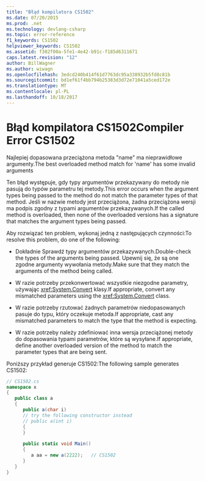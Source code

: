```yaml
---
title: "Błąd kompilatora CS1502"
ms.date: 07/20/2015
ms.prod: .net
ms.technology: devlang-csharp
ms.topic: error-reference
f1_keywords: CS1502
helpviewer_keywords: CS1502
ms.assetid: f302f00a-5fe1-4e42-b91c-f185d6311671
caps.latest.revision: "12"
author: BillWagner
ms.author: wiwagn
ms.openlocfilehash: 3edcd240b414f61d7763dc95a338932b5fd8c81b
ms.sourcegitcommit: bd1ef61f4bb794b25383d3d72e71041a5ced172e
ms.translationtype: MT
ms.contentlocale: pl-PL
ms.lasthandoff: 10/18/2017
---
```

# <a name="compiler-error-cs1502"></a><span data-ttu-id="4fcd3-102">Błąd kompilatora CS1502</span><span class="sxs-lookup"><span data-stu-id="4fcd3-102">Compiler Error CS1502</span></span>
<span data-ttu-id="4fcd3-103">Najlepiej dopasowana przeciążona metoda "name" ma nieprawidłowe argumenty.</span><span class="sxs-lookup"><span data-stu-id="4fcd3-103">The best overloaded method match for 'name' has some invalid arguments</span></span>  
  
 <span data-ttu-id="4fcd3-104">Ten błąd występuje, gdy typy argumentów przekazywany do metody nie pasują do typów parametru tej metody.</span><span class="sxs-lookup"><span data-stu-id="4fcd3-104">This error occurs when the argument types being passed to the method do not match the parameter types of that method.</span></span> <span data-ttu-id="4fcd3-105">Jeśli w nazwie metody jest przeciążona, żadna przeciążona wersji ma podpis zgodny z typami argumentów przekazywanych.</span><span class="sxs-lookup"><span data-stu-id="4fcd3-105">If the called method is overloaded, then none of the overloaded versions has a signature that matches the argument types being passed.</span></span>  
  
 <span data-ttu-id="4fcd3-106">Aby rozwiązać ten problem, wykonaj jedną z następujących czynności:</span><span class="sxs-lookup"><span data-stu-id="4fcd3-106">To resolve this problem, do one of the following:</span></span>  
  
-   <span data-ttu-id="4fcd3-107">Dokładnie Sprawdź typy argumentów przekazywanych.</span><span class="sxs-lookup"><span data-stu-id="4fcd3-107">Double-check the types of the arguments being passed.</span></span> <span data-ttu-id="4fcd3-108">Upewnij się, że są one zgodne argumenty wywołania metody.</span><span class="sxs-lookup"><span data-stu-id="4fcd3-108">Make sure that they match the arguments of the method being called.</span></span>  
  
-   <span data-ttu-id="4fcd3-109">W razie potrzeby przekonwertować wszystkie niezgodne parametry, używając <xref:System.Convert> klasy.</span><span class="sxs-lookup"><span data-stu-id="4fcd3-109">If appropriate, convert any mismatched parameters using the <xref:System.Convert> class.</span></span>  
  
-   <span data-ttu-id="4fcd3-110">W razie potrzeby rzutować żadnych parametrów niedopasowanych pasuje do typu, który oczekuje metoda.</span><span class="sxs-lookup"><span data-stu-id="4fcd3-110">If appropriate, cast any mismatched parameters to match the type that the method is expecting.</span></span>  
  
-   <span data-ttu-id="4fcd3-111">W razie potrzeby należy zdefiniować inna wersja przeciążonej metody do dopasowania typami parametrów, które są wysyłane.</span><span class="sxs-lookup"><span data-stu-id="4fcd3-111">If appropriate, define another overloaded version of the method to match the parameter types that are being sent.</span></span>  
  
 <span data-ttu-id="4fcd3-112">Poniższy przykład generuje CS1502:</span><span class="sxs-lookup"><span data-stu-id="4fcd3-112">The following sample generates CS1502:</span></span>  
  
```csharp  
// CS1502.cs  
namespace x  
{  
   public class a  
   {  
      public a(char i)  
      // try the following constructor instead  
      // public a(int i)  
      {  
      }  
  
      public static void Main()  
      {  
         a aa = new a(2222);   // CS1502  
      }  
   }  
}  
```
